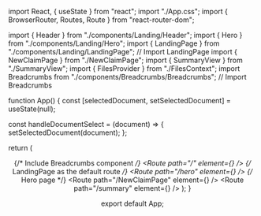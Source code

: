 import React, { useState } from "react";
import "./App.css";
import { BrowserRouter, Routes, Route } from "react-router-dom";

import { Header } from "./components/Landing/Header";
import { Hero } from "./components/Landing/Hero";
import { LandingPage } from "./components/Landing/LandingPage"; // Import LandingPage
import { NewClaimPage } from "./NewClaimPage";
import { SummaryView } from "./SummaryView";
import { FilesProvider } from "./FilesContext";
import Breadcrumbs from "./components/Breadcrumbs/Breadcrumbs"; // Import Breadcrumbs

function App() {
  const [selectedDocument, setSelectedDocument] = useState(null);

  const handleDocumentSelect = (document) => {
    setSelectedDocument(document);
  };

  return (
    <BrowserRouter>
      <Header />
      <FilesProvider>
        <Breadcrumbs /> {/* Include Breadcrumbs component */}
        <Routes>
          <Route path="/" element={<LandingPage />} />  {/* LandingPage as the default route */}
          <Route path="/hero" element={<Hero onDocumentSelect={handleDocumentSelect} />} />  {/* Hero page */}
          <Route path="/NewClaimPage" element={<NewClaimPage />} />
          <Route path="/summary" element={<SummaryView />} />
        </Routes>
      </FilesProvider>
    </BrowserRouter>
  );
}

export default App;
